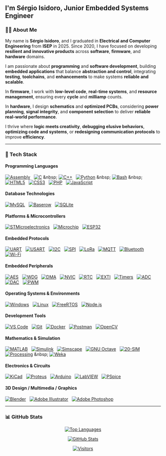 <div align="center">
  <a href="#">
    <img class="image" src="header.svg" alt="">
  </a>
</div>

## I'm Sérgio Isidoro, Junior Embedded Systems Engineer

### 🧑‍💻 About Me
My name is **Sérgio Isidoro**, and I graduated in **Electrical and Computer Engineering** from **ISEP** in 2025. Since 2020, I have focused on developing **resilient and innovative products** across **software**, **firmware**, and **hardware** domains.

I am passionate about **programming** and **software development**, building **embedded applications** that balance **abstraction and control**, integrating **testing**, **toolchains**, and **enhancements** to make systems **reliable and scalable**. 

In **firmware**, I work with **low-level code**, **real-time systems**, and **resource management**, ensuring every **cycle** and **milliamp** counts.

In **hardware**, I design **schematics** and **optimized PCBs**, considering **power planning**, **signal integrity**, and **component selection** to deliver **reliable real-world performance**.

I thrive where **logic meets creativity**, **debugging elusive behaviors**, **optimizing code and systems**, or **redesigning communication protocols** to improve **efficiency**.

---

### 🧰 Tech Stack

#### Programming Languages
[![Assembly](https://img.shields.io/badge/Assembly-555555)](https://en.wikipedia.org/wiki/Assembly_language)
&nbsp;
[![C](https://img.shields.io/badge/C-00599C?style=flat&logo=c&logoColor=white)](https://en.wikipedia.org/wiki/C_(programming_language))
&nbsp;
[![C++](https://img.shields.io/badge/C++-00599C?style=flat&logo=c%2B%2B&logoColor=white)](https://en.wikipedia.org/wiki/C%2B%2B)
&nbsp;
[![Python](https://img.shields.io/badge/Python-3670A0?style=flat&logo=python&logoColor=white)](https://en.wikipedia.org/wiki/Python_(programming_language))
&nbsp;
[![Bash](https://img.shields.io/badge/Bash-4EAA25?style=flat&logo=gnu-bash&logoColor=white)](https://en.wikipedia.org/wiki/Bash_(Unix_shell))
&nbsp;
[![HTML5](https://img.shields.io/badge/HTML5-E34F26?style=flat&logo=html5&logoColor=white)](https://en.wikipedia.org/wiki/HTML5)
&nbsp;
[![CSS3](https://img.shields.io/badge/CSS3-1572B6?style=flat&logo=css3&logoColor=white)](https://en.wikipedia.org/wiki/CSS)
&nbsp;
[![PHP](https://img.shields.io/badge/PHP-777BB4?style=flat&logo=php&logoColor=white)](https://en.wikipedia.org/wiki/PHP)
&nbsp;
[![JavaScript](https://img.shields.io/badge/JavaScript-F7DF1E?style=flat&logo=javascript&logoColor=black)](https://en.wikipedia.org/wiki/JavaScript)

#### Database Technologies
[![MySQL](https://img.shields.io/badge/MySQL-4479A1?style=flat&logo=mysql&logoColor=white)](https://en.wikipedia.org/wiki/MySQL)
&nbsp;
[![Baserow](https://img.shields.io/badge/Baserow-0C7D73?style=flat&logo=baserow&logoColor=white)](https://baserow.io)
&nbsp;
[![SQLite](https://img.shields.io/badge/SQLite-003B57?style=flat&logo=sqlite&logoColor=white)](https://en.wikipedia.org/wiki/SQLite)

#### Platforms & Microcontrollers
[![STMicroelectronics](https://img.shields.io/badge/STMicroelectronics-blue?style=flat&logo=stmicroelectronics&logoColor=white)](https://en.wikipedia.org/wiki/STMicroelectronics)
&nbsp;
[![Microchip](https://img.shields.io/badge/Microchip-red?style=flat&logo=microchip&logoColor=white)](https://en.wikipedia.org/wiki/Microchip_Technology)
&nbsp;
[![ESP32](https://img.shields.io/badge/Espressif-008080?style=flat&logo=espressif&logoColor=white)](https://en.wikipedia.org/wiki/ESP32)

#### Embedded Protocols
[![UART](https://img.shields.io/badge/UART-FFA500?style=flat)](https://en.wikipedia.org/wiki/Universal_asynchronous_receiver-transmitter)
&nbsp;
[![USART](https://img.shields.io/badge/USART-1E90FF?style=flat)](https://en.wikipedia.org/wiki/Universal_asynchronous_receiver-transmitter)
&nbsp;
[![I2C](https://img.shields.io/badge/I2C-003B57?style=flat)](https://en.wikipedia.org/wiki/I%C2%B2C)
&nbsp;
[![SPI](https://img.shields.io/badge/SPI-00686D?style=flat)](https://en.wikipedia.org/wiki/Serial_Peripheral_Interface)
&nbsp;
[![LoRa](https://img.shields.io/badge/LoRa-00A9A5?style=flat)](https://en.wikipedia.org/wiki/LoRa)
&nbsp;
[![MQTT](https://img.shields.io/badge/MQTT-660066?style=flat)](https://en.wikipedia.org/wiki/MQTT)
&nbsp;
[![Bluetooth](https://img.shields.io/badge/Bluetooth-0082FC?style=flat&logo=bluetooth&logoColor=white)](https://en.wikipedia.org/wiki/Bluetooth)
&nbsp;
[![Wi-Fi](https://img.shields.io/badge/Wi--Fi-000000?style=flat&logo=wi-fi&logoColor=white)](https://en.wikipedia.org/wiki/Wi-Fi)

#### Embedded Peripherals
[![AES](https://img.shields.io/badge/AES-228B22?style=flat)](https://en.wikipedia.org/wiki/Advanced_Encryption_Standard)
&nbsp;
[![WDG](https://img.shields.io/badge/WDG-DC143C?style=flat)](https://en.wikipedia.org/wiki/Watchdog_timer)
&nbsp;
[![DMA](https://img.shields.io/badge/DMA-9932CC?style=flat)](https://en.wikipedia.org/wiki/Direct_memory_access)
&nbsp;
[![NVIC](https://img.shields.io/badge/NVIC-708090?style=flat)](https://en.wikipedia.org/wiki/Nested_vectored_interrupt_controller)
&nbsp;
[![RTC](https://img.shields.io/badge/RTC-006400?style=flat)](https://en.wikipedia.org/wiki/Real-time_clock)
&nbsp;
[![EXTI](https://img.shields.io/badge/EXTI-FF4500?style=flat)](https://en.wikipedia.org/wiki/Interrupt)
&nbsp;
[![Timers](https://img.shields.io/badge/Timers-4682B4?style=flat)](https://en.wikipedia.org/wiki/Timer_(computing))
&nbsp;
[![ADC](https://img.shields.io/badge/ADC-4682B4?style=flat)](https://en.wikipedia.org/wiki/Analog-to-digital_converter)
&nbsp;
[![DAC](https://img.shields.io/badge/DAC-9370DB?style=flat)](https://en.wikipedia.org/wiki/Digital-to-analog_converter)
&nbsp;
[![PWM](https://img.shields.io/badge/PWM-FF8C00?style=flat)](https://en.wikipedia.org/wiki/Pulse-width_modulation)

#### Operating Systems & Environments
[![Windows](https://img.shields.io/badge/Windows-0078D6?style=flat&logo=windows&logoColor=white)](https://en.wikipedia.org/wiki/Microsoft_Windows)
&nbsp;
[![Linux](https://img.shields.io/badge/Linux-FCC624?style=flat&logo=linux&logoColor=black)](https://en.wikipedia.org/wiki/Linux)
&nbsp;
[![FreeRTOS](https://img.shields.io/badge/FreeRTOS-003865?style=flat&logo=freertos&logoColor=white)](https://en.wikipedia.org/wiki/FreeRTOS)
&nbsp;
[![Node.js](https://img.shields.io/badge/Node.js-339933?style=flat&logo=node.js&logoColor=white)](https://en.wikipedia.org/wiki/Node.js)

#### Development Tools
[![VS Code](https://img.shields.io/badge/VS_Code-007ACC?style=flat&logo=visualstudiocode&logoColor=white)](https://en.wikipedia.org/wiki/Visual_Studio_Code)
&nbsp;
[![Git](https://img.shields.io/badge/Git-F05032?style=flat&logo=git&logoColor=white)](https://en.wikipedia.org/wiki/Git)
&nbsp;
[![Docker](https://img.shields.io/badge/Docker-2496ED?style=flat&logo=docker&logoColor=white)](https://en.wikipedia.org/wiki/Docker_(software))
&nbsp;
[![Postman](https://img.shields.io/badge/Postman-FF6C37?style=flat&logo=postman&logoColor=white)](https://en.wikipedia.org/wiki/Postman_(software))
&nbsp;
[![OpenCV](https://img.shields.io/badge/OpenCV-5C3EE8?style=flat&logo=opencv&logoColor=white)](https://en.wikipedia.org/wiki/OpenCV)

#### Mathematics & Simulation
[![MATLAB](https://img.shields.io/badge/MATLAB-0076A8?style=flat)](https://en.wikipedia.org/wiki/MATLAB)
&nbsp;
[![Simulink](https://img.shields.io/badge/Simulink-FF7300?style=flat)](https://en.wikipedia.org/wiki/Simulink)
&nbsp;
[![Simscape](https://img.shields.io/badge/Simscape-8A2BE2?style=flat)](https://en.m.wikipedia.org/wiki/MATLAB)
&nbsp;
[![GNU Octave](https://img.shields.io/badge/GNU_Octave-00457C?style=flat&logo=gnu-octave&logoColor=white)](https://en.wikipedia.org/wiki/GNU_Octave)
&nbsp;
[![20-SIM](https://img.shields.io/badge/20--SIM-FF6C37?style=flat&logo=simulink&logoColor=white)](https://en.m.wikipedia.org/wiki/20-sim)
&nbsp;
[![Processing](https://img.shields.io/badge/Processing-0096D8?style=flat&logo=processingfoundation&logoColor=white)](https://en.wikipedia.org/wiki/Processing_(programming_language))
&nbsp;
[![Weka](https://img.shields.io/badge/Weka-007396?style=flat&logo=weka&logoColor=white)](https://en.wikipedia.org/wiki/Weka_(machine_learning))

#### Electronics & Circuits
[![KiCad](https://img.shields.io/badge/KiCad-223344?style=flat&logo=kicad&logoColor=white)](https://en.wikipedia.org/wiki/KiCad)
&nbsp;
[![Proteus](https://img.shields.io/badge/Proteus-DC143C?style=flat&logo=&logoColor=white)](https://en.wikipedia.org/wiki/Proteus_Design_Suite)
&nbsp;
[![Arduino](https://img.shields.io/badge/Arduino-00979D?style=flat&logo=arduino&logoColor=white)](https://en.wikipedia.org/wiki/Arduino)
&nbsp;
[![LabVIEW](https://img.shields.io/badge/LabVIEW-FFD700?style=flat)](https://en.wikipedia.org/wiki/LabVIEW)
&nbsp;
[![PSpice](https://img.shields.io/badge/PSpice-FF6600?style=flat)](https://en.wikipedia.org/wiki/PSpice)

#### 3D Design / Multimedia / Graphics
[![Blender](https://img.shields.io/badge/Blender-F5792A?style=flat&logo=blender&logoColor=white)](https://en.wikipedia.org/wiki/Blender_(software))
&nbsp;
[![Adobe Illustrator](https://img.shields.io/badge/Illustrator-FF9A00?style=flat&logo=adobeillustrator&logoColor=white)](https://en.wikipedia.org/wiki/Adobe_Illustrator)
&nbsp;
[![Adobe Photoshop](https://img.shields.io/badge/Photoshop-31A8FF?style=flat&logo=adobephotoshop&logoColor=white)](https://en.wikipedia.org/wiki/Adobe_Photoshop)

---

### 📊 GitHub Stats


<div align="center">

[![Top Languages](https://github-readme-stats.vercel.app/api/top-langs/?username=sergio-isidoro&layout=donut&theme=github_dark&langs_count=10)](#)

[![GitHub Stats](https://github-readme-stats.vercel.app/api?username=sergio-isidoro&show_icons=true&theme=github_dark&count_private=true)](#)

[![Visitors](https://visitor-badge.laobi.icu/badge?page_id=sergio-isidoro)](#)

</div>
